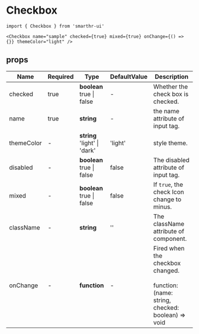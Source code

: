 # Checkbox

```tsx
import { Checkbox } from 'smarthr-ui'

<Checkbox name="sample" checked={true} mixed={true} onChange={() => {}} themeColor="light" />
```

## props

| Name       | Required | Type                                   | DefaultValue | Description                                                                                 |
| ---------- | -------- | -------------------------------------- | ------------ | ------------------------------------------------------------------------------------------- |
| checked    | true     | **boolean** <br> true &#124; false     | -            | Whether the check box is checked.                                                           |
| name       | true     | **string**                             | -            | the name attribute of input tag.                                                            |
| themeColor | -        | **string** <br>  'light' &#124; 'dark' | 'light'      | style theme.                                                                                |
| disabled   | -        | **boolean** <br> true &#124; false     | false        | The disabled attribute of input tag.                                                        |
| mixed      | -        | **boolean** <br> true &#124; false     | false        | If `true`, the check Icon change to minus.                                                  |
| className  | -        | **string**                             | ''           | The className attribute of component.                                                       |
| onChange   | -        | **function**                           | -            | Fired when the checkbox changed. <br><br>function: (name: string, checked: boolean) => void |
